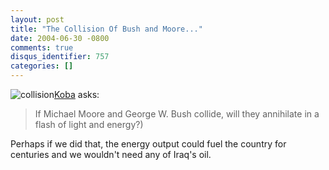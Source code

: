 ```yaml
---
layout: post
title: "The Collision Of Bush and Moore..."
date: 2004-06-30 -0800
comments: true
disqus_identifier: 757
categories: []
---
```

![collision](/images/collision.jpg)[Koba](http://koba.europe.webmatrixhosting.net/)
asks:

> If Michael Moore and George W. Bush collide, will they annihilate in a
> flash of light and energy?)

Perhaps if we did that, the energy output could fuel the country for
centuries and we wouldn't need any of Iraq's oil.

